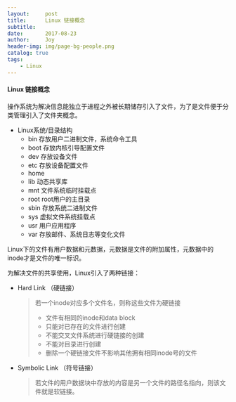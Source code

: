 ```yaml
---
layout:     post
title:      Linux 链接概念
subtitle:   
date:       2017-08-23
author:     Joy
header-img: img/page-bg-people.png
catalog: true
tags:
    - Linux
---
```

#### Linux 链接概念

操作系统为解决信息能独立于进程之外被长期储存引入了文件，为了是文件便于分类管理引入了文件夹概念。

* Linux系统/目录结构
  * bin 存放用户二进制文件，系统命令工具
  * boot 存放内核引导配置文件
  * dev 存放设备文件
  * etc 存放设备配置文件
  * home 
  * lib 动态共享库
  * mnt 文件系统临时挂载点
  * root root用户的主目录
  * sbin 存放系统二进制文件
  * sys 虚拟文件系统挂载点
  * usr 用户应用程序
  * var 存放邮件、系统日志等变化文件

Linux下的文件有用户数据和元数据，元数据是文件的附加属性，元数据中的inode才是文件的唯一标识。

为解决文件的共享使用，Linux引入了两种链接：

* Hard Link （硬链接）

  > 若一个inode对应多个文件名，则称这些文件为硬链接
  >
  > - 文件有相同的inode和data block
  > - 只能对已存在的文件进行创建
  > - 不能交叉文件系统进行硬链接的创建
  > - 不能对目录进行创建
  > - 删除一个硬链接文件不影响其他拥有相同inode号的文件

* Symbolic Link （符号链接）

  > 若文件的用户数据块中存放的内容是另一个文件的路径名指向，则该文件就是软链接。